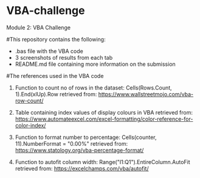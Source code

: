 # VBA-challenge
Module 2: VBA Challenge

#This repository contains the following:

- .bas file with the VBA code
- 3 screenshots of results from each tab
- README.md file containing more information on the submission

#The references used in the VBA code

1) Function to count no of rows in the dataset: Cells(Rows.Count, 1).End(xlUp).Row
   retrieved from: https://www.wallstreetmojo.com/vba-row-count/

2) Table containing index values of display colours in VBA
   retrieved from: https://www.automateexcel.com/excel-formatting/color-reference-for-color-index/

3) Function to format number to percentage: Cells(counter, 11).NumberFormat = "0.00%"
   retrieved from: https://www.statology.org/vba-percentage-format/

4) Function to autofit column width: Range("I1:Q1").EntireColumn.AutoFit
   retrieved from: https://excelchamps.com/vba/autofit/

